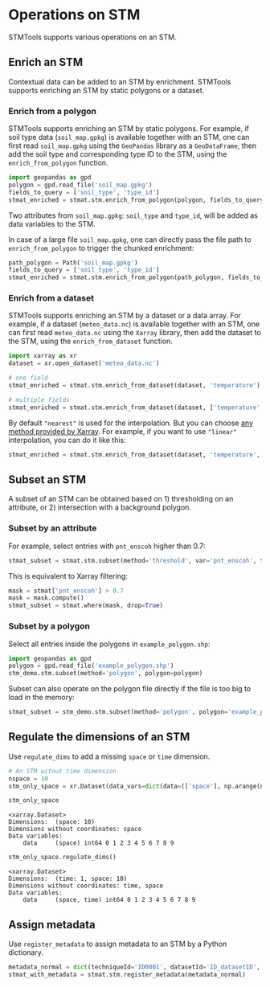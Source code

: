 # Operations on STM

STMTools supports various operations on an STM.

## Enrich an STM

Contextual data can be added to an STM by enrichment. STMTools supports enriching an STM by static polygons or a dataset.

### Enrich from a polygon

STMTools supports enriching an STM by static polygons. For example, if soil type
data (`soil_map.gpkg`) is available together with an STM, one can first read
`soil_map.gpkg` using the `GeoPandas` library as a `GeoDataFrame`, then add the
soil type and corresponding type ID to the STM, using the `enrich_from_polygon`
function.

```python
import geopandas as gpd
polygon = gpd.read_file('soil_map.gpkg')
fields_to_query = ['soil_type', 'type_id']
stmat_enriched = stmat.stm.enrich_from_polygon(polygon, fields_to_query)
```
Two attributes from `soil_map.gpkg`: `soil_type` and `type_id`, will be added as data variables to the STM.

In case of a large file `soil_map.gpkg`, one can directly pass the file path to `enrich_from_polygon` to trigger the chunked enrichment:

```python
path_polygon = Path('soil_map.gpkg')
fields_to_query = ['soil_type', 'type_id']
stmat_enriched = stmat.stm.enrich_from_polygon(path_polygon, fields_to_query)
```

### Enrich from a dataset

STMTools supports enriching an STM by a dataset or a data array. For example, if
a dataset (`meteo_data.nc`) is available together with an STM, one can first
read `meteo_data.nc` using the `Xarray` library, then add the dataset to the
STM, using the `enrich_from_dataset` function.

```python
import xarray as xr
dataset = xr.open_dataset('meteo_data.nc')

# one field
stmat_enriched = stmat.stm.enrich_from_dataset(dataset, 'temperature')

# multiple fields
stmat_enriched = stmat.stm.enrich_from_dataset(dataset, ['temperature', 'precipitation'])
```

By default `"nearest"` is used for the interpolation. But you can choose [any
method provided by
Xarray](https://docs.xarray.dev/en/stable/generated/xarray.Dataset.interp.html).
For example, if you want to use `"linear"` interpolation, you can do it like
this:

```python
stmat_enriched = stmat.stm.enrich_from_dataset(dataset, 'temperature', method='linear')
```

## Subset an STM

A subset of an STM can be obtained based on 1) thresholding on an attribute, or 2) intersection with a background polygon.

### Subset by an attribute

For example, select entries with `pnt_enscoh` higher than 0.7:

```python
stmat_subset = stmat.stm.subset(method='threshold', var='pnt_enscoh', threshold='>0.7')
```

This is equivalent to Xarray filtering:

```python
mask = stmat['pnt_enscoh'] > 0.7
mask = mask.compute()
stmat_subset = stmat.where(mask, drop=True)
```

### Subset by a polygon

Select all entries inside the polygons in `example_polygon.shp`:

```python
import geopandas as gpd
polygon = gpd.read_file('example_polygon.shp')
stm_demo.stm.subset(method='polygon', polygon=polygon)
```

Subset can also operate on the polygon file directly if the file is too big to load in the memory:

```python
stmat_subset = stm_demo.stm.subset(method='polygon', polygon='example_polygon.gpkg')
```


## Regulate the dimensions of an STM

Use `regulate_dims` to add a missing `space` or `time` dimension.

```python
# An STM witout time dimension
nspace = 10
stm_only_space = xr.Dataset(data_vars=dict(data=(['space'], np.arange(nspace))))

stm_only_space
```

```output
<xarray.Dataset>
Dimensions:  (space: 10)
Dimensions without coordinates: space
Data variables:
    data     (space) int64 0 1 2 3 4 5 6 7 8 9
```

```python
stm_only_space.regulate_dims()
```

```output
<xarray.Dataset>
Dimensions:  (time: 1, space: 10)
Dimensions without coordinates: time, space
Data variables:
    data     (space, time) int64 0 1 2 3 4 5 6 7 8 9
```

## Assign metadata

Use `register_metadata` to assign metadata to an STM by a Python dictionary.

```python
metadata_normal = dict(techniqueId='ID0001', datasetId='ID_datasetID', crs=4326)
stmat_with_metadata = stmat.stm.register_metadata(metadata_normal)
```